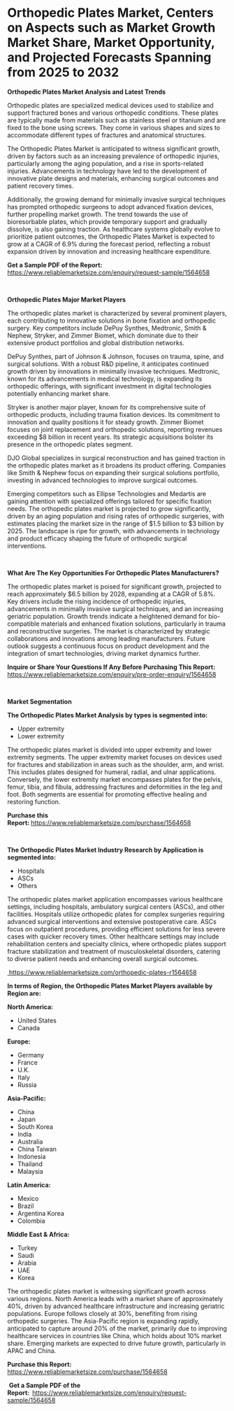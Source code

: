 <p><h1>Orthopedic Plates Market, Centers on Aspects such as Market Growth Market Share, Market Opportunity, and Projected Forecasts Spanning from 2025 to 2032</h1></p><p><strong>Orthopedic Plates Market Analysis and Latest Trends</strong></p>
<p><p>Orthopedic plates are specialized medical devices used to stabilize and support fractured bones and various orthopedic conditions. These plates are typically made from materials such as stainless steel or titanium and are fixed to the bone using screws. They come in various shapes and sizes to accommodate different types of fractures and anatomical structures.</p><p>The Orthopedic Plates Market is anticipated to witness significant growth, driven by factors such as an increasing prevalence of orthopedic injuries, particularly among the aging population, and a rise in sports-related injuries. Advancements in technology have led to the development of innovative plate designs and materials, enhancing surgical outcomes and patient recovery times. </p><p>Additionally, the growing demand for minimally invasive surgical techniques has prompted orthopedic surgeons to adopt advanced fixation devices, further propelling market growth. The trend towards the use of bioresorbable plates, which provide temporary support and gradually dissolve, is also gaining traction. As healthcare systems globally evolve to prioritize patient outcomes, the Orthopedic Plates Market is expected to grow at a CAGR of 6.9% during the forecast period, reflecting a robust expansion driven by innovation and increasing healthcare expenditure.</p></p>
<p><strong>Get a Sample PDF of the Report:&nbsp;</strong> <a href="https://www.reliablemarketsize.com/enquiry/request-sample/1564658?utm_campaign=1131&utm_medium=2&utm_source=Github&utm_content=ia&utm_term=13042025&utm_id=orthopedic-plates">https://www.reliablemarketsize.com/enquiry/request-sample/1564658</a></p>
<p>&nbsp;</p>
<p><strong>Orthopedic Plates Major Market Players</strong></p>
<p><p>The orthopedic plates market is characterized by several prominent players, each contributing to innovative solutions in bone fixation and orthopedic surgery. Key competitors include DePuy Synthes, Medtronic, Smith & Nephew, Stryker, and Zimmer Biomet, which dominate due to their extensive product portfolios and global distribution networks.</p><p>DePuy Synthes, part of Johnson & Johnson, focuses on trauma, spine, and surgical solutions. With a robust R&D pipeline, it anticipates continued growth driven by innovations in minimally invasive techniques. Medtronic, known for its advancements in medical technology, is expanding its orthopedic offerings, with significant investment in digital technologies potentially enhancing market share.</p><p>Stryker is another major player, known for its comprehensive suite of orthopedic products, including trauma fixation devices. Its commitment to innovation and quality positions it for steady growth. Zimmer Biomet focuses on joint replacement and orthopedic solutions, reporting revenues exceeding $8 billion in recent years. Its strategic acquisitions bolster its presence in the orthopedic plates segment.</p><p>DJO Global specializes in surgical reconstruction and has gained traction in the orthopedic plates market as it broadens its product offering. Companies like Smith & Nephew focus on expanding their surgical solutions portfolio, investing in advanced technologies to improve surgical outcomes.</p><p>Emerging competitors such as Ellipse Technologies and Medartis are gaining attention with specialized offerings tailored for specific fixation needs. The orthopedic plates market is projected to grow significantly, driven by an aging population and rising rates of orthopedic surgeries, with estimates placing the market size in the range of $1.5 billion to $3 billion by 2025. The landscape is ripe for growth, with advancements in technology and product efficacy shaping the future of orthopedic surgical interventions.</p></p>
<p>&nbsp;</p>
<p><strong>What Are The Key Opportunities For Orthopedic Plates Manufacturers?</strong></p>
<p><p>The orthopedic plates market is poised for significant growth, projected to reach approximately $6.5 billion by 2028, expanding at a CAGR of 5.8%. Key drivers include the rising incidence of orthopedic injuries, advancements in minimally invasive surgical techniques, and an increasing geriatric population. Growth trends indicate a heightened demand for bio-compatible materials and enhanced fixation solutions, particularly in trauma and reconstructive surgeries. The market is characterized by strategic collaborations and innovations among leading manufacturers. Future outlook suggests a continuous focus on product development and the integration of smart technologies, driving market dynamics further.</p></p>
<p><strong>Inquire or Share Your Questions If Any Before Purchasing This Report:</strong> <a href="https://www.reliablemarketsize.com/enquiry/pre-order-enquiry/1564658?utm_campaign=1131&utm_medium=2&utm_source=Github&utm_content=ia&utm_term=13042025&utm_id=orthopedic-plates">https://www.reliablemarketsize.com/enquiry/pre-order-enquiry/1564658</a></p>
<p>&nbsp;</p>
<p><strong>Market Segmentation</strong></p>
<p><strong>The Orthopedic Plates Market Analysis by types is segmented into:</strong></p>
<p><ul><li>Upper extremity</li><li>Lower extremity</li></ul></p>
<p><p>The orthopedic plates market is divided into upper extremity and lower extremity segments. The upper extremity market focuses on devices used for fractures and stabilization in areas such as the shoulder, arm, and wrist. This includes plates designed for humeral, radial, and ulnar applications. Conversely, the lower extremity market encompasses plates for the pelvis, femur, tibia, and fibula, addressing fractures and deformities in the leg and foot. Both segments are essential for promoting effective healing and restoring function.</p></p>
<p><strong>Purchase this Report:&nbsp;</strong><a href="https://www.reliablemarketsize.com/purchase/1564658?utm_campaign=1131&utm_medium=2&utm_source=Github&utm_content=ia&utm_term=13042025&utm_id=orthopedic-plates">https://www.reliablemarketsize.com/purchase/1564658</a></p>
<p>&nbsp;</p>
<p><strong>The Orthopedic Plates Market Industry Research by Application is segmented into:</strong></p>
<p><ul><li>Hospitals</li><li>ASCs</li><li>Others</li></ul></p>
<p><p>The orthopedic plates market application encompasses various healthcare settings, including hospitals, ambulatory surgical centers (ASCs), and other facilities. Hospitals utilize orthopedic plates for complex surgeries requiring advanced surgical interventions and extensive postoperative care. ASCs focus on outpatient procedures, providing efficient solutions for less severe cases with quicker recovery times. Other healthcare settings may include rehabilitation centers and specialty clinics, where orthopedic plates support fracture stabilization and treatment of musculoskeletal disorders, catering to diverse patient needs and enhancing overall surgical outcomes.</p></p>
<p><a href="https://www.reliablemarketsize.com/orthopedic-plates-r1564658?utm_campaign=1131&utm_medium=2&utm_source=Github&utm_content=ia&utm_term=13042025&utm_id=orthopedic-plates">&nbsp;https://www.reliablemarketsize.com/orthopedic-plates-r1564658</a></p>
<p><strong>In terms of Region, the Orthopedic Plates Market Players available by Region are:</strong></p>
<p>
    <p> <strong> North America: </strong>
        <ul>
            <li>United States</li>
            <li>Canada</li>
        </ul>
        </p> 
    <p> <strong> Europe: </strong>
        <ul>
            <li>Germany</li>
            <li>France</li>
            <li>U.K.</li>
            <li>Italy</li>
            <li>Russia</li>
        </ul>
        </p> 
    <p> <strong> Asia-Pacific: </strong>
        <ul>
            <li>China</li>
            <li>Japan</li>
            <li>South Korea</li>
            <li>India</li>
            <li>Australia</li>
            <li>China Taiwan</li>
            <li>Indonesia</li>
            <li>Thailand</li>
            <li>Malaysia</li>
        </ul>
        </p> 
    <p> <strong> Latin America: </strong>
        <ul>
            <li>Mexico</li>
            <li>Brazil</li>
            <li>Argentina Korea</li>
            <li>Colombia</li>
        </ul>
        </p> 
    <p> <strong> Middle East & Africa: </strong>
        <ul>
            <li>Turkey</li>
            <li>Saudi</li>
            <li>Arabia</li>
            <li>UAE</li>
            <li>Korea</li>
        </ul>
    </p>
    </p>
<p><p>The orthopedic plates market is witnessing significant growth across various regions. North America leads with a market share of approximately 40%, driven by advanced healthcare infrastructure and increasing geriatric populations. Europe follows closely at 30%, benefiting from rising orthopedic surgeries. The Asia-Pacific region is expanding rapidly, anticipated to capture around 20% of the market, primarily due to improving healthcare services in countries like China, which holds about 10% market share. Emerging markets are expected to drive future growth, particularly in APAC and China.</p></p>
<p><strong>Purchase this Report: </strong><a href="https://www.reliablemarketsize.com/purchase/1564658?utm_campaign=1131&utm_medium=2&utm_source=Github&utm_content=ia&utm_term=13042025&utm_id=orthopedic-plates">https://www.reliablemarketsize.com/purchase/1564658</a></p>
<p>&nbsp;<strong>Get a Sample PDF of the Report:&nbsp;&nbsp;</strong><a href="https://www.reliablemarketsize.com/enquiry/request-sample/1564658?utm_campaign=1131&utm_medium=2&utm_source=Github&utm_content=ia&utm_term=13042025&utm_id=orthopedic-plates">https://www.reliablemarketsize.com/enquiry/request-sample/1564658</a></p>
<p><strong></strong></p>
<p><p></p><p></p><p></p></p>